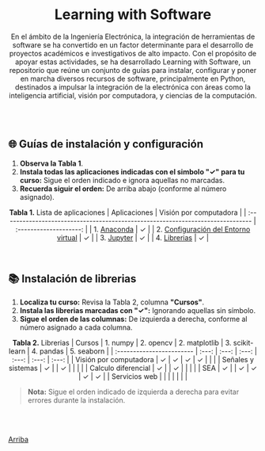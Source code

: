 <a name="top"></a>
<h1 align="center">Learning with Software</h1>
<div  align="center">
  
En el ámbito de la Ingeniería Electrónica, la integración de herramientas de software se ha convertido en un factor determinante para el desarrollo de proyectos académicos e investigativos de alto impacto. Con el propósito de apoyar estas actividades, se ha desarrollado Learning with Software, un repositorio que reúne un conjunto de guías para instalar, configurar y poner en marcha diversos recursos de software, principalmente en Python, destinados a impulsar la integración de la electrónica con áreas como la inteligencia artificial, visión por computadora, y ciencias de la computación.

</div>

<br/><br/>

## 🌐 Guías de instalación y configuración

  1. **Observa la Tabla 1**.  
  2. **Instala todas las aplicaciones indicadas con el simbolo "✓" para tu curso:** Sigue el orden indicado e ignora aquellas no marcadas.
  3. **Recuerda siguir el orden:** De arriba abajo (conforme al número asignado).

<div  align="center">
  
**Tabla 1.** Lista de aplicaciones
| Aplicaciones                                                                    | Visión por computadora |
| :------------------------------------------------------------------------------ | :--------------------: |
| 1. [Anaconda](guides/anaconda/anaconda-install.md)                              | ✓                      |
| 2. [Configuración del Entorno virtual](guides/anaconda/virtual-environments.md) | ✓                      |
| 3. [Jupyter](guides/anaconda/jupyter.md)                                        | ✓                      |
| 4. [Librerias](guides/anaconda/libraries.md)                                    | ✓                      |

</div>

<br/>

## 📚 Instalación de librerias

  1. **Localiza tu curso:** Revisa la Tabla 2, columna **"Cursos"**.  
  2. **Instala las librerias marcadas con "✓":** Ignorando aquellas sin símbolo.
  3. **Sigue el orden de las columnas:** De izquierda a derecha, conforme al número asignado a cada columna.

<div  align="center">

**Tabla 2.** Librerias
| Cursos                    | 1. numpy | 2. opencv | 2. matplotlib | 3. scikit-learn | 4. pandas | 5. seaborn |
| :------------------------ | :---:    | :---:     | :---:         | :---:           | :---:     | :---:      |
| Visión por computadora    | ✓        | ✓        | ✓             | ✓               |           |           |
| Señales y sistemas        | ✓        |          | ✓             |                  |           |           |
| Calculo diferencial       | ✓        |          | ✓             |                  |           |           |
| SEA                       | ✓        |          | ✓             | ✓                | ✓        | ✓         |
| Servicios web             |          |          |                |                  |           |           |

</div>

> **Nota:** Sigue el orden indicado de izquierda a derecha para evitar errores durante la instalación.

<br/><br/>

[Arriba](#top)
